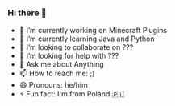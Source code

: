 ### Hi there 👋

- 🔭 I’m currently working on Minecraft Plugins
- 🌱 I’m currently learning Java and Python
- 👯 I’m looking to collaborate on ???
- 🤔 I’m looking for help with ???
- 💬 Ask me about Anything
- 📫 How to reach me: ;)
- 😄 Pronouns: he/him
- ⚡ Fun fact: I'm from Poland 🇵🇱
